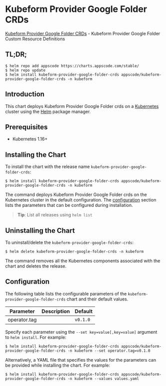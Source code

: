 # Kubeform Provider Google Folder CRDs

[Kubeform Provider Google Folder CRDs](https://github.com/kubeform) - Kubeform Provider Google Folder Custom Resource Definitions

## TL;DR;

```console
$ helm repo add appscode https://charts.appscode.com/stable/
$ helm repo update
$ helm install kubeform-provider-google-folder-crds appscode/kubeform-provider-google-folder-crds -n kubeform
```

## Introduction

This chart deploys Kubeform Provider Google Folder crds on a [Kubernetes](http://kubernetes.io) cluster using the [Helm](https://helm.sh) package manager.

## Prerequisites

- Kubernetes 1.16+

## Installing the Chart

To install the chart with the release name `kubeform-provider-google-folder-crds`:

```console
$ helm install kubeform-provider-google-folder-crds appscode/kubeform-provider-google-folder-crds -n kubeform
```

The command deploys Kubeform Provider Google Folder crds on the Kubernetes cluster in the default configuration. The [configuration](#configuration) section lists the parameters that can be configured during installation.

> **Tip**: List all releases using `helm list`

## Uninstalling the Chart

To uninstall/delete the `kubeform-provider-google-folder-crds`:

```console
$ helm delete kubeform-provider-google-folder-crds -n kubeform
```

The command removes all the Kubernetes components associated with the chart and deletes the release.

## Configuration

The following table lists the configurable parameters of the `kubeform-provider-google-folder-crds` chart and their default values.

|  Parameter   | Description | Default  |
|--------------|-------------|----------|
| operator.tag |             | `v0.1.0` |


Specify each parameter using the `--set key=value[,key=value]` argument to `helm install`. For example:

```console
$ helm install kubeform-provider-google-folder-crds appscode/kubeform-provider-google-folder-crds -n kubeform --set operator.tag=v0.1.0
```

Alternatively, a YAML file that specifies the values for the parameters can be provided while
installing the chart. For example:

```console
$ helm install kubeform-provider-google-folder-crds appscode/kubeform-provider-google-folder-crds -n kubeform --values values.yaml
```
